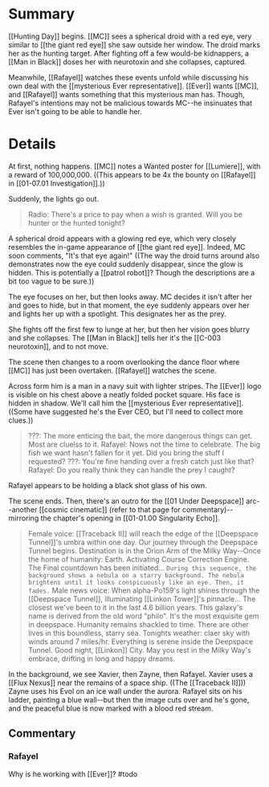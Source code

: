 # Summary

[[Hunting Day]] begins. [[MC]] sees a spherical droid with a red eye, very similar to [[the giant red eye]]
she saw outside her window. The droid marks her as the hunting target. After fighting off a few would-be kidnappers, a [[Man in Black]] doses her with neurotoxin and she collapses, captured.

Meanwhile, [[Rafayel]] watches these events unfold while discussing his own deal with the [[mysterious Ever representative]]. [[Ever]] wants [[MC]], and [[Rafayel]] wants something that this mysterious man has. Though, Rafayel's intentions may not be malicious towards MC--he insinuates that Ever isn't going to be able to handle her.
# Details
At first, nothing happens. [[MC]] notes a Wanted poster for [[Lumiere]], with a reward of 100,000,000. ((This appears to be 4x the bounty on [[Rafayel]] in [[01-07.01 Investigation]].))

Suddenly, the lights go out.

> Radio: There's a price to pay when a wish is granted. Will you be hunter or the hunted tonight?

A spherical droid appears with a glowing red eye, which very closely resembles the in-game appearance of [[the giant red eye]]. Indeed, MC soon comments, "It's that eye again!" ((The way the droid turns around also demonstrates now the eye could suddenly disappear, since the glow is hidden. This is potentially a [[patrol robot]]? Though the descriptions are a bit too vague to be sure.))

The eye focuses on her, but then looks away. MC decides it isn't after her and goes to hide, but in that moment, the eye suddenly appears over her and lights her up with a spotlight. This designates her as the prey.

She fights off the first few to lunge at her, but then her vision goes blurry and she collapses. The [[Man in Black]] tells her it's the [[C-003 neurotoxin]], and to not move.


The scene then changes to a room overlooking the dance floor where [[MC]] has just been overtaken. [[Rafayel]] watches the scene.

Across form him is a man in a navy suit with lighter stripes. The [[Ever]] logo is visible on his chest above a neatly folded pocket square. His face is hidden in shadow. We'll call him the [[mysterious Ever representative]]. ((Some have suggested he's the Ever CEO, but I'll need to collect more clues.))

> ???: The more enticing the bait, the more dangerous things can get. Most are cluelss to it.
> Rafayel: Nows not the time to celebrate. The big fish we want hasn't fallen for it yet. Did you bring the stuff I requested?
> ???: You're fine handing over a fresh catch just like that?
> Rafayel: Do you really think they can handle the prey I caught?

Rafayel appears to be holding a black shot glass of his own.

The scene ends. Then, there's an outro for the [[01 Under Deepspace]] arc--another [[cosmic cinematic]] (refer to that page for commentary)--mirroring the chapter's opening in [[01-01.00 Singularity Echo]].

> Female voice: [[Traceback II]] will reach the edge of the [[Deepspace Tunnel]]'s umbra within one day. Our journey through the Deepspace Tunnel begins. Destination is in the Orion Arm of the Milky Way--Once the home of humanity: Earth. Activating Course Correction Engine. The Final countdown has been initiated...
> `During this sequence, the background shows a nebula on a starry background. The nebula brightens until it looks conspicuously like an eye. Then, it fades.`
> Male news voice: When alpha-Po159's light shines through the [[Deepspace Tunnel]], illuminating [[Linkon Tower]]'s pinnacle... The closest we've been to it in the last 4.6 billion years. This galaxy's name is derived from the old word "philo". It's the most exquisite gem in deepspace. Humanity remains shackled to time. There are other lives in this boundless, starry sea. Tonights weather: claer sky with winds around 7 miles/hr. Everything is serene inside the Deepspace Tunnel. Good night, [[Linkon]] City. May you rest in the Milky Way's embrace, drifting in long and happy dreams.

In the background, we see Xavier, then Zayne, then Rafayel.
Xavier uses a [[Flux Nexus]] near the remains of a space ship. ((The [[Traceback II]]))
Zayne uses his Evol on an ice wall under the aurora.
Rafayel sits on his ladder, painting a blue wall--but then the image cuts over and he's gone, and the peaceful blue is now marked with a blood red stream.

## Commentary

### Rafayel
Why is he working with [[Ever]]? #todo